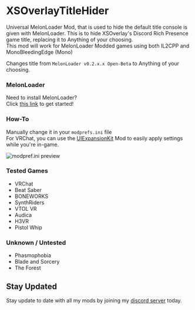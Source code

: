 # XSOverlayTitleHider
Universal MelonLoader Mod, that is used to hide the default title console is given with MelonLoader. This is to hide XSOverlay's Discord Rich Presence game title, replacing it to Anything of your choosing.<br>
This mod will work for MelonLoader Modded games using both IL2CPP and MonoBleedingEdge (Mono)

Changes title from `MelonLoader v0.2.x.x Open-Beta` to Anything of your choosing.

### MelonLoader
Need to install MelonLoader?<br>
Click [this link](https://melonwiki.xyz/) to get started!

### How-To
Manually change it in your `modprefs.ini` file<br>
For VRChat, you can use the [UIExpansionKit](https://github.com/knah/VRCMods) Mod to easily apply settings while you're in-game.

![modpref.ini preview](https://vkloud.net/index.php/s/PM9DXgmZ6dafydk/preview)

### Tested Games
- VRChat
- Beat Saber
- BONEWORKS
- SynthRiders
- VTOL VR
- Audica
- H3VR
- Pistol Whip

### Unknown / Untested
- Phasmophobia
- Blade and Sorcery
- The Forest



## Stay Updated
Stay update to date with all my mods by joining my [discord server](https://discord.gg/qkycuAMUGS) today.
